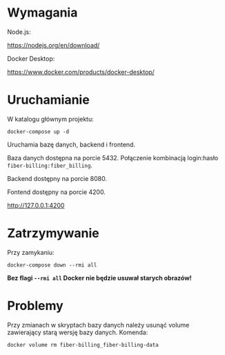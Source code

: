 # Wymagania

Node.js:

<https://nodejs.org/en/download/>

Docker Desktop:

<https://www.docker.com/products/docker-desktop/>

# Uruchamianie

W katalogu głównym projektu:

```
docker-compose up -d
```

Uruchamia bazę danych, backend i frontend.

Baza danych dostępna na porcie 5432. Połączenie kombinacją login:hasło `fiber-billing:fiber_billing`.

Backend dostępny na porcie 8080.

Fontend dostępny na porcie 4200.

<http://127.0.0.1:4200>

# Zatrzymywanie

Przy zamykaniu:

```
docker-compose down --rmi all
```

**Bez flagi `--rmi all` Docker nie będzie usuwał starych obrazów!**

# Problemy

Przy zmianach w skryptach bazy danych należy usunąć volume zawierający starą wersję bazy danych. Komenda:

```
docker volume rm fiber-billing_fiber-billing-data
```